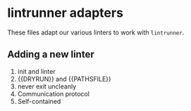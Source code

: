# lintrunner adapters

These files adapt our various linters to work with `lintrunner`.

## Adding a new linter
1. init and linter
2. {{DRYRUN}} and {{PATHSFILE}}
3. never exit uncleanly
4. Communication protocol
5. Self-contained
